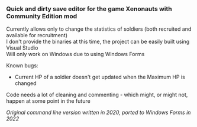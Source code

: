 ### Quick and dirty save editor for the game Xenonauts with Community Edition mod

Currently allows only to change the statistics of soldiers (both recruited and available for recruitment)  
I don't provide the binaries at this time, the project can be easily built using Visual Studio  
Will only work on Windows due to using Windows Forms  

Known bugs:  
- Current HP of a soldier doesn't get updated when the Maximum HP is changed  

Code needs a lot of cleaning and commenting - which might, or might not, happen at some point in the future  

*Original command line version written in 2020, ported to Windows Forms in 2022*  
